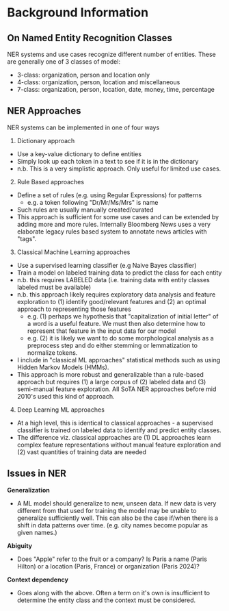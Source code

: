 # Background Information


## On Named Entity Recognition Classes

NER systems and use cases recognize different number of entities. These are generally one of 3 classes of model:

- 3-class: organization, person and location only
- 4-class: organization, person, location and miscellaneous
- 7-class: organization, person, location, date, money, time, percentage



## NER Approaches

NER systems can be implemented in one of four ways


1. Dictionary approach

- Use a key-value dictionary to define entities
- Simply look up each token in a text to see if it is in the dictionary
- n.b. This is a very simplistic approach. Only useful for limited use cases.


2. Rule Based approaches

- Define a set of rules (e.g. using Regular Expressions) for patterns
    - e.g. a token following "Dr/Mr/Ms/Mrs" is name 
- Such rules are usually manually created/curated
- This approach is sufficient for some use cases and can be extended by adding more and more rules. Internally Bloomberg News uses a very elaborate legacy rules based system to annotate news articles with "tags".


3. Classical Machine Learning approaches

- Use a supervised learning classifier (e.g Naive Bayes classifier)
- Train a model on labeled training data to predict the class for each entity
- n.b. this requires LABELED data (i.e. training data with entity classes labeled must be available)
- n.b. this approach likely requires exploratory data analysis and feature exploration to (1) identify good/relevant features and (2) an optimal approach to representing those features
    - e.g. (1) perhaps we hypothesis that "capitalization of initial letter" of a word is a useful feature. We must then also determine how to represent that feature in the input data for our model
    - e.g. (2) it is likely we want to do some morphological analysis as a preprocess step and do either stemming or lemmatization to normalize tokens.
- I include in "classical ML approaches" statistical methods such as using Hidden Markov Models (HMMs).
- This approach is more robust and generalizable than a rule-based approach but requires (1) a large corpus of (2) labeled data and (3) semi-manual feature exploration. All SoTA NER approaches before mid 2010's used this kind of approach.


4. Deep Learning ML approaches

- At a high level, this is identical to classical approaches - a supervised classifier is trained on labeled data to identify and predict entity classes.
- The difference viz. classical approaches are (1) DL approaches learn complex feature representations without manual feature exploration and (2) vast quantities of training data are needed


## Issues in NER

**Generalization**
- A ML model should generalize to new, unseen data. If new data is very different from that used for training the model may be unable to generalize sufficiently well. This can also be the case if/when there is a shift in data patterns over time. (e.g. city names become popular as given names.)

**Abiguity**
- Does "Apple" refer to the fruit or a company? Is Paris a name (Paris Hilton) or a location (Paris, France) or organization (Paris 2024)?

**Context dependency**
- Goes along with the above. Often a term on it's own is insufficient to determine the entity class and the context must be considered.




